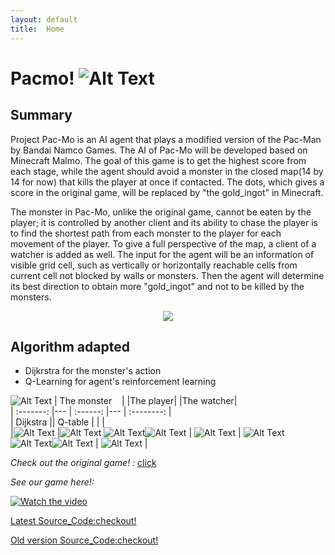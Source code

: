 ```yaml
---
layout: default
title:  Home
---
```


Pacmo! ![Alt Text](https://github.com/qdingqim/Pac-mo/raw/master/docs/decos/timg.gif) 
=========

Summary
---------

Project Pac-Mo is an AI agent that plays a modified version of the Pac-Man by Bandai Namco Games. The AI of Pac-Mo will be developed based on Minecraft Malmo. The goal of this game is to get the highest score from each stage, while the agent should avoid a monster in the closed map(14 by 14 for now) that kills the player at once if contacted. The dots, which gives a score in the original game, will be replaced by "the gold_ingot" in Minecraft.

The monster in Pac-Mo, unlike the original game, cannot be eaten by the player; it is controlled by another client and its ability to chase the player is to find the shortest path from each monster to the player for each movement of the player. To give a full perspective of the map, a client of a watcher is added as well. The input for the agent will be an information of visible grid cell, such as vertically or horizontally reachable cells from current cell not blocked by walls or monsters. Then the agent will determine its best direction to obtain more "gold_ingot" and not to be killed by the monsters.

<div style="text-align:center"><img src ="https://github.com/qdingqim/Pac-mo/raw/master/docs//decos/intro.png" /></div>

Algorithm adapted
---------
- Dijkrstra for the monster's action
- Q-Learning for agent's reinforcement learning

![Alt Text](https://github.com/qdingqim/Pac-mo/raw/master/docs//decos/blank.jpg)                                                          | The monster    | |The player| |The watcher|    
| :-------: |--- | :------:   |--- |  :--------:    |    
| Dijkstra        || Q-table |     |       |     
|![Alt Text](https://github.com/qdingqim/Pac-mo/raw/master/docs//decos/monster.png)          |![Alt Text](https://github.com/qdingqim/Pac-mo/raw/master/docs//decos/blank.jpg) ![Alt Text](https://github.com/qdingqim/Pac-mo/raw/master/docs//decos/blank.jpg)![Alt Text](https://github.com/qdingqim/Pac-mo/raw/master/docs//decos/blank.jpg) |    ![Alt Text](https://github.com/qdingqim/Pac-mo/raw/master/docs/decos/player.png)          | ![Alt Text](https://github.com/qdingqim/Pac-mo/raw/master/docs//decos/blank.jpg)![Alt Text](https://github.com/qdingqim/Pac-mo/raw/master/docs//decos/blank.jpg)![Alt Text](https://github.com/qdingqim/Pac-mo/raw/master/docs//decos/blank.jpg)  |      ![Alt Text](https://github.com/qdingqim/Pac-mo/raw/master/docs//decos/watcher.png)         | 



_Check out the original game! :_ [click](https://www.google.com/search?q=pac+man&rlz=1C1CHZL_zh-CNUS736US736&oq=pac+man&aqs=chrome..69i57j0l5.2287j0j9&sourceid=chrome&ie=UTF-8#clb=clb)

_See our game here!:_

[![Watch the video](https://raw.github.com/GabLeRoux/WebMole/master/ressources/WebMole_Youtube_Video.png)](http://youtu.be/vt5fpE0bzSY)

[Latest Source_Code:checkout!](https://github.com/qdingqim/Pac-mo/blob/master/pacmo1_6.py)

[Old version Source_Code:checkout!](https://github.com/qdingqim/Pac-mo)
